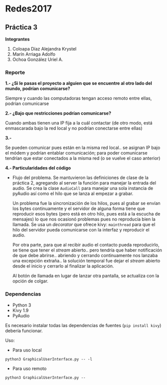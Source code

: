 # Redes2017

## Práctica 3

**Integrantes**

1. Coloapa Díaz Alejandra Krystel
2. Marín Arriaga Adolfo
3. Ochoa González Uriel A.

### Reporte

**1.- ¿Si le pasas el proyecto a alguien que se encuentre al otro lado del mundo, podrían comunicarse?**

Siempre y cuando las computadoras tengan acceso remoto entre ellas, podrían comunicarse

**2.- ¿Bajo que restricciones podrían comunicarse?**

Cuando ambas tienen una IP fija a la cuál contactar (de otro modo, está enmascarada bajo la red local y no podrían conectarse entre ellas)

**3.-**

Se pueden comunicar pues están en la misma red local.. se asignan IP bajo el módem y podrían entablar comunicación; para poder comunicarse tendrían que estar conectados a la misma red (o se vuelve el caso anterior)

**4.- Particularidades del código**
* Flujo del problema.
  Se mantuvieron las definiciones de clase de la práctica 2, agregando al server la función para manejar la entrada del audio. Se crea la clase ``AudioCall`` para manejar una sola instancia de pyAudio así como el hilo que se lanza al empezar a grabar.

  Un problema fue la sincronización de los hilos, pues al grabar se envían los bytes continuamente y el servidor de alguna forma tiene que reproducir esos bytes (pero está en otro hilo, pues está a la escucha de mensajes) lo que nos ocasionó problemas pues no reproducía bien la llamada. Se usa un *decorator* que ofrece kivy: ``mainthread`` para que el hilo del servidor pueda comunicarse con la interfaz y reproducir el audio.

  Por otra parte, para que al recibir audio el contacto pueda reproducirlo, se tiene que tener el *stream* abierto.. pero tendría que haber notificación de que debe abrirse.. abriendo y cerrando continuamente nos lanzaba una excepción extraña.. la solución temporal fue dejar el *stream* abierto desde el inicio y cerrarlo al finalizar la aplicación.

  Al botón de llamada en lugar de lanzar otra pantalla, se actualiza con la opción de colgar.

### Dependencias
* Python 3
* Kivy 1.9
* PyAudio

Es necesario instalar todas las dependencias de fuentes (``pip install kivy``) debería funcionar.

Uso:

* Para uso local

``python3 GraphicalUserInterface.py -- -l``

* Para uso remoto

``python3 GraphicalUserInterface.py --``
